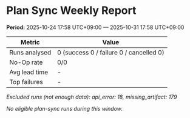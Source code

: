 # Plan Sync Weekly Report

**Period:** 2025-10-24 17:58 UTC+09:00 — 2025-10-31 17:58 UTC+09:00

| Metric | Value |
| --- | --- |
| Runs analysed | 0 (success 0 / failure 0 / cancelled 0) |
| No-Op rate | 0/0 |
| Avg lead time | - |
| Top failures | - |

_Excluded runs (not enough data): api_error: 18, missing_artifact: 179_

_No eligible plan-sync runs during this window._

